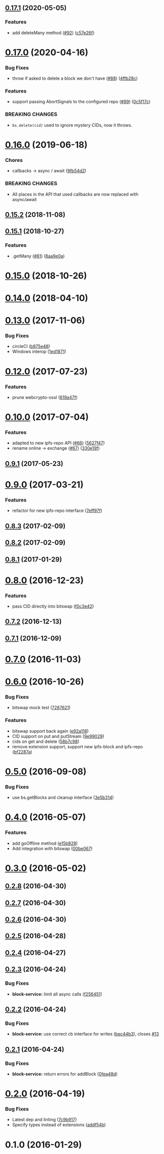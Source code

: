 <a name="0.17.1"></a>
## [0.17.1](https://github.com/ipfs/js-ipfs-block-service/compare/v0.17.0...v0.17.1) (2020-05-05)


### Features

* add deleteMany method ([#92](https://github.com/ipfs/js-ipfs-block-service/issues/92)) ([c57e26f](https://github.com/ipfs/js-ipfs-block-service/commit/c57e26f))



<a name="0.17.0"></a>
# [0.17.0](https://github.com/ipfs/js-ipfs-block-service/compare/v0.16.0...v0.17.0) (2020-04-16)


### Bug Fixes

* throw if asked to delete a block we don't have ([#88](https://github.com/ipfs/js-ipfs-block-service/issues/88)) ([4ffb28c](https://github.com/ipfs/js-ipfs-block-service/commit/4ffb28c))


### Features

* support passing AbortSignals to the configured repo ([#89](https://github.com/ipfs/js-ipfs-block-service/issues/89)) ([0c5f17c](https://github.com/ipfs/js-ipfs-block-service/commit/0c5f17c))


### BREAKING CHANGES

* `bs.delete(cid)` used to ignore mystery CIDs, now it throws.



<a name="0.16.0"></a>
# [0.16.0](https://github.com/ipfs/js-ipfs-block-service/compare/v0.15.2...v0.16.0) (2019-06-18)


### Chores

* callbacks -> async / await ([9fb54d2](https://github.com/ipfs/js-ipfs-block-service/commit/9fb54d2))


### BREAKING CHANGES

* All places in the API that used callbacks are now replaced with async/await



<a name="0.15.2"></a>
## [0.15.2](https://github.com/ipfs/js-ipfs-block-service/compare/v0.15.1...v0.15.2) (2018-11-08)



<a name="0.15.1"></a>
## [0.15.1](https://github.com/ipfs/js-ipfs-block-service/compare/v0.15.0...v0.15.1) (2018-10-27)


### Features

* .getMany ([#81](https://github.com/ipfs/js-ipfs-block-service/issues/81)) ([8aa9e0a](https://github.com/ipfs/js-ipfs-block-service/commit/8aa9e0a))



<a name="0.15.0"></a>
# [0.15.0](https://github.com/ipfs/js-ipfs-block-service/compare/v0.14.0...v0.15.0) (2018-10-26)



<a name="0.14.0"></a>
# [0.14.0](https://github.com/ipfs/js-ipfs-block-service/compare/v0.13.0...v0.14.0) (2018-04-10)



<a name="0.13.0"></a>
# [0.13.0](https://github.com/ipfs/js-ipfs-block-service/compare/v0.12.0...v0.13.0) (2017-11-06)


### Bug Fixes

* circleCI ([b875e48](https://github.com/ipfs/js-ipfs-block-service/commit/b875e48))
* Windows interop ([1ed1871](https://github.com/ipfs/js-ipfs-block-service/commit/1ed1871))



<a name="0.12.0"></a>
# [0.12.0](https://github.com/ipfs/js-ipfs-block-service/compare/v0.10.0...v0.12.0) (2017-07-23)


### Features

* prune webcrypto-ossl ([619a47f](https://github.com/ipfs/js-ipfs-block-service/commit/619a47f))



<a name="0.10.0"></a>
# [0.10.0](https://github.com/ipfs/js-ipfs-block-service/compare/v0.9.1...v0.10.0) (2017-07-04)


### Features

* adapted to new ipfs-repo API ([#66](https://github.com/ipfs/js-ipfs-block-service/issues/66)) ([5627f47](https://github.com/ipfs/js-ipfs-block-service/commit/5627f47))
* rename online -> exchange ([#67](https://github.com/ipfs/js-ipfs-block-service/issues/67)) ([330e19f](https://github.com/ipfs/js-ipfs-block-service/commit/330e19f))



<a name="0.9.1"></a>
## [0.9.1](https://github.com/ipfs/js-ipfs-block-service/compare/v0.9.0...v0.9.1) (2017-05-23)



<a name="0.9.0"></a>
# [0.9.0](https://github.com/ipfs/js-ipfs-block-service/compare/v0.8.3...v0.9.0) (2017-03-21)


### Features

* refactor for new ipfs-repo interface ([7eff97f](https://github.com/ipfs/js-ipfs-block-service/commit/7eff97f))



<a name="0.8.3"></a>
## [0.8.3](https://github.com/ipfs/js-ipfs-block-service/compare/v0.8.2...v0.8.3) (2017-02-09)



<a name="0.8.2"></a>
## [0.8.2](https://github.com/ipfs/js-ipfs-block-service/compare/v0.8.1...v0.8.2) (2017-02-09)



<a name="0.8.1"></a>
## [0.8.1](https://github.com/ipfs/js-ipfs-block-service/compare/v0.8.0...v0.8.1) (2017-01-29)



<a name="0.8.0"></a>
# [0.8.0](https://github.com/ipfs/js-ipfs-block-service/compare/v0.7.2...v0.8.0) (2016-12-23)


### Features

* pass CID directly into bitswap ([f0c3e42](https://github.com/ipfs/js-ipfs-block-service/commit/f0c3e42))



<a name="0.7.2"></a>
## [0.7.2](https://github.com/ipfs/js-ipfs-block-service/compare/v0.7.1...v0.7.2) (2016-12-13)



<a name="0.7.1"></a>
## [0.7.1](https://github.com/ipfs/js-ipfs-block-service/compare/v0.7.0...v0.7.1) (2016-12-09)



<a name="0.7.0"></a>
# [0.7.0](https://github.com/ipfs/js-ipfs-block-service/compare/v0.6.0...v0.7.0) (2016-11-03)



<a name="0.6.0"></a>
# [0.6.0](https://github.com/ipfs/js-ipfs-block-service/compare/v0.5.0...v0.6.0) (2016-10-26)


### Bug Fixes

* bitswap mock test ([7287621](https://github.com/ipfs/js-ipfs-block-service/commit/7287621))


### Features

* bitswap support back again ([e92a118](https://github.com/ipfs/js-ipfs-block-service/commit/e92a118))
* CID support on put and putStream ([9e99029](https://github.com/ipfs/js-ipfs-block-service/commit/9e99029))
* cids on get and delete ([58b7c98](https://github.com/ipfs/js-ipfs-block-service/commit/58b7c98))
* remove extension support, support new ipfs-block and ipfs-repo ([bf2287a](https://github.com/ipfs/js-ipfs-block-service/commit/bf2287a))



<a name="0.5.0"></a>
# [0.5.0](https://github.com/ipfs/js-ipfs-block-service/compare/v0.4.0...v0.5.0) (2016-09-08)


### Bug Fixes

* use bs.getBlocks and cleanup interface ([3e5b314](https://github.com/ipfs/js-ipfs-block-service/commit/3e5b314))



<a name="0.4.0"></a>
# [0.4.0](https://github.com/ipfs/js-ipfs-block-service/compare/v0.3.0...v0.4.0) (2016-05-07)


### Features

* add goOffline method ([e15b828](https://github.com/ipfs/js-ipfs-block-service/commit/e15b828))
* Add integration with bitswap ([00be067](https://github.com/ipfs/js-ipfs-block-service/commit/00be067))



<a name="0.3.0"></a>
# [0.3.0](https://github.com/ipfs/js-ipfs-block-service/compare/v0.2.8...v0.3.0) (2016-05-02)



<a name="0.2.8"></a>
## [0.2.8](https://github.com/ipfs/js-ipfs-block-service/compare/v0.2.7...v0.2.8) (2016-04-30)



<a name="0.2.7"></a>
## [0.2.7](https://github.com/ipfs/js-ipfs-block-service/compare/v0.2.6...v0.2.7) (2016-04-30)



<a name="0.2.6"></a>
## [0.2.6](https://github.com/ipfs/js-ipfs-block-service/compare/v0.2.5...v0.2.6) (2016-04-30)



<a name="0.2.5"></a>
## [0.2.5](https://github.com/ipfs/js-ipfs-block-service/compare/v0.2.4...v0.2.5) (2016-04-28)



<a name="0.2.4"></a>
## [0.2.4](https://github.com/ipfs/js-ipfs-block-service/compare/v0.2.3...v0.2.4) (2016-04-27)



<a name="0.2.3"></a>
## [0.2.3](https://github.com/ipfs/js-ipfs-block-service/compare/v0.2.2...v0.2.3) (2016-04-24)


### Bug Fixes

* **block-service:** limit all async calls ([f256451](https://github.com/ipfs/js-ipfs-block-service/commit/f256451))



<a name="0.2.2"></a>
## [0.2.2](https://github.com/ipfs/js-ipfs-block-service/compare/v0.2.1...v0.2.2) (2016-04-24)


### Bug Fixes

* **block-service:** use correct cb interface for writes ([bec44b3](https://github.com/ipfs/js-ipfs-block-service/commit/bec44b3)), closes [#13](https://github.com/ipfs/js-ipfs-block-service/issues/13)



<a name="0.2.1"></a>
## [0.2.1](https://github.com/ipfs/js-ipfs-block-service/compare/v0.2.0...v0.2.1) (2016-04-24)


### Bug Fixes

* **block-service:** return errors for addBlock ([0fea48d](https://github.com/ipfs/js-ipfs-block-service/commit/0fea48d))



<a name="0.2.0"></a>
# [0.2.0](https://github.com/ipfs/js-ipfs-block-service/compare/v0.1.0...v0.2.0) (2016-04-19)


### Bug Fixes

* Latest dep and linting ([7c9b917](https://github.com/ipfs/js-ipfs-block-service/commit/7c9b917))
* Specify types instead of extensions ([addf54b](https://github.com/ipfs/js-ipfs-block-service/commit/addf54b))



<a name="0.1.0"></a>
# 0.1.0 (2016-01-29)



